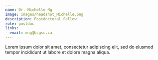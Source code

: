 ```yaml
---
name: Dr. Michelle Ng
image: images/headshot_Michelle.png
description: Postdoctoral Fellow
role: postdoc
links:
  email: mng@bcgsc.ca
---
```


Lorem ipsum dolor sit amet, consectetur adipiscing elit, sed do eiusmod tempor incididunt ut labore et dolore magna aliqua.
